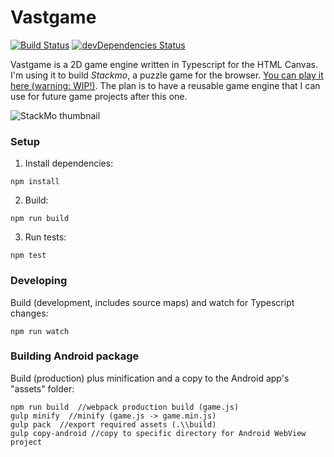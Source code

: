 # Vastgame
[![Build Status](https://travis-ci.org/Cynicollision/Vastgame.svg?branch=master)](https://travis-ci.org/Cynicollision/Vastgame) [![devDependencies Status](https://david-dm.org/Cynicollision/Vastgame/dev-status.svg)](https://david-dm.org/Cynicollision/Vastgame?type=dev)

Vastgame is a 2D game engine written in Typescript for the HTML Canvas. I'm using it to build *Stackmo*, a puzzle game for the browser. [You can play it here (warning: WIP!)](http://seannormoyle.net/stackmo/view/game_min.html). The plan is to have a reusable game engine that I can use for future game projects after this one.

![StackMo thumbnail](https://raw.githubusercontent.com/Cynicollision/Vastgame/master/doc/images/thumbnail.png)

### Setup
1. Install dependencies:
```
npm install
```
2. Build:
```
npm run build
```
3. Run tests:
```
npm test
```

### Developing
Build (development, includes source maps) and watch for Typescript changes:
```
npm run watch
```

### Building Android package
Build (production) plus minification and a copy to the Android app's "assets" folder:
```
npm run build  //webpack production build (game.js)
gulp minify  //minify (game.js -> game.min.js)
gulp pack  //export required assets (.\\build)
gulp copy-android //copy to specific directory for Android WebView project
```

